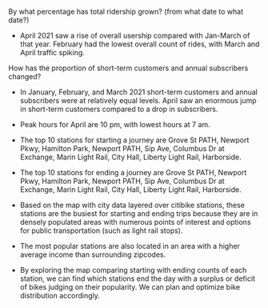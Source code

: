 By what percentage has total ridership grown? (from what date to what date?)
* April 2021 saw a rise of overall usership compared with Jan-March of that year. February had the lowest overall count of rides, with March and April traffic spiking.

How has the proportion of short-term customers and annual subscribers changed?
* In January, February, and March 2021 short-term customers and annual subscribers were at relatively equal levels. April saw an enormous jump in short-term customers compared to a drop in subscribers. 

* Peak hours for April are 10 pm, with lowest hours at 7 am. 

* The top 10 stations for starting a journey are Grove St PATH, Newport Pkwy, Hamilton Park, Newport PATH, Sip Ave, Columbus Dr at Exchange, Marin Light Rail, City Hall, Liberty Light Rail, Harborside. 

* The top 10 stations for ending a journey are Grove St PATH, Newport Pkwy, Hamilton Park, Newport PATH, Sip Ave, Columbus Dr at Exchange, Marin Light Rail, City Hall, Liberty Light Rail, Harborside. 


* Based on the map with city data layered over citibike stations, these stations are the busiest for starting and ending trips because they are in densely populated areas with numerous points of interest and options for public transportation (such as light rail stops).

* The most popular stations are also located in an area with a higher average income than surrounding zipcodes. 

* By exploring the map comparing starting with ending counts of each station, we can find which stations end the day with a surplus or deficit of bikes judging on their popularity. We can plan and optimize bike distribution accordingly. 
